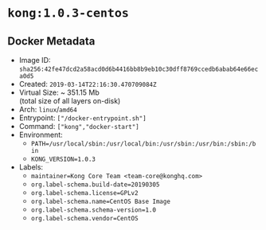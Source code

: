 # `kong:1.0.3-centos`

## Docker Metadata

- Image ID: `sha256:42fe47dcd2a58acd0d6b4416bb8b9eb10c30dff8769ccedb6abab64e66eca0d5`
- Created: `2019-03-14T22:16:30.470709084Z`
- Virtual Size: ~ 351.15 Mb  
  (total size of all layers on-disk)
- Arch: `linux`/`amd64`
- Entrypoint: `["/docker-entrypoint.sh"]`
- Command: `["kong","docker-start"]`
- Environment:
  - `PATH=/usr/local/sbin:/usr/local/bin:/usr/sbin:/usr/bin:/sbin:/bin`
  - `KONG_VERSION=1.0.3`
- Labels:
  - `maintainer=Kong Core Team <team-core@konghq.com>`
  - `org.label-schema.build-date=20190305`
  - `org.label-schema.license=GPLv2`
  - `org.label-schema.name=CentOS Base Image`
  - `org.label-schema.schema-version=1.0`
  - `org.label-schema.vendor=CentOS`
